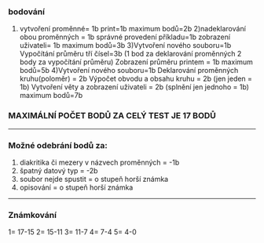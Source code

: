 ### bodování
1) vytvoření proměnné= 1b
   print=1b
   maximum bodů=2b
2)nadeklarování obou proměnných = 1b
  správné provedení příkladu=1b
  zobrazení uživateli= 1b
  maximum bodů=3b
3)Vytvoření nového souboru=1b
  Vypočítání průměru tří čísel=3b (1 bod za deklarování proměnných 2 body za vypočítání průměru)
  Zobrazení průměru printem = 1b
  maximum bodů=5b
4)Vytvoření nového souboru=1b
  Deklarování proměnných kruhu(poloměr) = 2b
  Výpočet obvodu a obsahu kruhu = 2b (jen jeden = 1b)
  Vytvoření věty a zobrazení uživateli = 2b (splnění jen jednoho = 1b)
  maximum bodů=7b

  ### MAXIMÁLNÍ POČET BODŮ ZA CELÝ TEST JE 17 BODŮ
  _________________________________________________________________________________________________________________________________________________

### Možné odebrání bodů za:
1) diakritika či mezery v názvech proměnných = -1b
2) špatný datový typ = -2b
3) soubor nejde spustit = o stupeň horší známka
4) opisování = o stupeň horší známka
___________________________________________________________________________________________________________________________________________________
### Známkování
1= 17-15
2= 15-11
3= 11-7
4= 7-4
5= 4-0